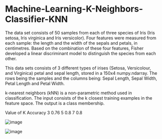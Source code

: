 # Machine-Learning-K-Neighbors-Classifier-KNN

The data set consists of 50 samples from each of three species of Iris (Iris setosa, Iris virginica and Iris versicolor). Four features were measured from each sample: the length and the width of the sepals and petals, in centimetres. Based on the combination of these four features, Fisher developed a linear discriminant model to distinguish the species from each other.

This data sets consists of 3 different types of irises (Setosa, Versicolour, and Virginica) petal and sepal length, stored in a 150x4 numpy.ndarray. The rows being the samples and the columns being: Sepal Length, Sepal Width, Petal Length and Petal Width.

k-nearest neighbors (kNN) is a non-parametric method used in  classification. The input consists of the k closest training examples in the feature space. The output is a class membership.

Value of K	Accuracy 
3	0.76
5	0.8
7	0.8


![image](https://user-images.githubusercontent.com/70851852/123686956-fcd84980-d86d-11eb-949a-c4ccd4afefbb.png)



![image](https://user-images.githubusercontent.com/70851852/123686940-f649d200-d86d-11eb-9c80-5a389d7b3023.png)


